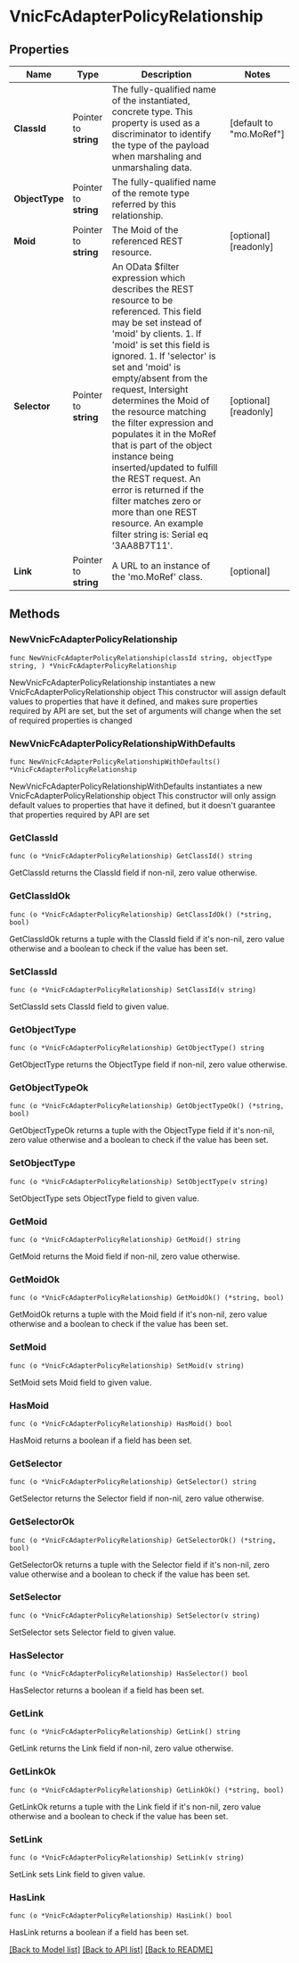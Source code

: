 # VnicFcAdapterPolicyRelationship

## Properties

Name | Type | Description | Notes
------------ | ------------- | ------------- | -------------
**ClassId** | Pointer to **string** | The fully-qualified name of the instantiated, concrete type. This property is used as a discriminator to identify the type of the payload when marshaling and unmarshaling data. | [default to "mo.MoRef"]
**ObjectType** | Pointer to **string** | The fully-qualified name of the remote type referred by this relationship. | 
**Moid** | Pointer to **string** | The Moid of the referenced REST resource. | [optional] [readonly] 
**Selector** | Pointer to **string** | An OData $filter expression which describes the REST resource to be referenced. This field may be set instead of &#39;moid&#39; by clients. 1. If &#39;moid&#39; is set this field is ignored. 1. If &#39;selector&#39; is set and &#39;moid&#39; is empty/absent from the request, Intersight determines the Moid of the resource matching the filter expression and populates it in the MoRef that is part of the object instance being inserted/updated to fulfill the REST request. An error is returned if the filter matches zero or more than one REST resource. An example filter string is: Serial eq &#39;3AA8B7T11&#39;. | [optional] [readonly] 
**Link** | Pointer to **string** | A URL to an instance of the &#39;mo.MoRef&#39; class. | [optional] 

## Methods

### NewVnicFcAdapterPolicyRelationship

`func NewVnicFcAdapterPolicyRelationship(classId string, objectType string, ) *VnicFcAdapterPolicyRelationship`

NewVnicFcAdapterPolicyRelationship instantiates a new VnicFcAdapterPolicyRelationship object
This constructor will assign default values to properties that have it defined,
and makes sure properties required by API are set, but the set of arguments
will change when the set of required properties is changed

### NewVnicFcAdapterPolicyRelationshipWithDefaults

`func NewVnicFcAdapterPolicyRelationshipWithDefaults() *VnicFcAdapterPolicyRelationship`

NewVnicFcAdapterPolicyRelationshipWithDefaults instantiates a new VnicFcAdapterPolicyRelationship object
This constructor will only assign default values to properties that have it defined,
but it doesn't guarantee that properties required by API are set

### GetClassId

`func (o *VnicFcAdapterPolicyRelationship) GetClassId() string`

GetClassId returns the ClassId field if non-nil, zero value otherwise.

### GetClassIdOk

`func (o *VnicFcAdapterPolicyRelationship) GetClassIdOk() (*string, bool)`

GetClassIdOk returns a tuple with the ClassId field if it's non-nil, zero value otherwise
and a boolean to check if the value has been set.

### SetClassId

`func (o *VnicFcAdapterPolicyRelationship) SetClassId(v string)`

SetClassId sets ClassId field to given value.


### GetObjectType

`func (o *VnicFcAdapterPolicyRelationship) GetObjectType() string`

GetObjectType returns the ObjectType field if non-nil, zero value otherwise.

### GetObjectTypeOk

`func (o *VnicFcAdapterPolicyRelationship) GetObjectTypeOk() (*string, bool)`

GetObjectTypeOk returns a tuple with the ObjectType field if it's non-nil, zero value otherwise
and a boolean to check if the value has been set.

### SetObjectType

`func (o *VnicFcAdapterPolicyRelationship) SetObjectType(v string)`

SetObjectType sets ObjectType field to given value.


### GetMoid

`func (o *VnicFcAdapterPolicyRelationship) GetMoid() string`

GetMoid returns the Moid field if non-nil, zero value otherwise.

### GetMoidOk

`func (o *VnicFcAdapterPolicyRelationship) GetMoidOk() (*string, bool)`

GetMoidOk returns a tuple with the Moid field if it's non-nil, zero value otherwise
and a boolean to check if the value has been set.

### SetMoid

`func (o *VnicFcAdapterPolicyRelationship) SetMoid(v string)`

SetMoid sets Moid field to given value.

### HasMoid

`func (o *VnicFcAdapterPolicyRelationship) HasMoid() bool`

HasMoid returns a boolean if a field has been set.

### GetSelector

`func (o *VnicFcAdapterPolicyRelationship) GetSelector() string`

GetSelector returns the Selector field if non-nil, zero value otherwise.

### GetSelectorOk

`func (o *VnicFcAdapterPolicyRelationship) GetSelectorOk() (*string, bool)`

GetSelectorOk returns a tuple with the Selector field if it's non-nil, zero value otherwise
and a boolean to check if the value has been set.

### SetSelector

`func (o *VnicFcAdapterPolicyRelationship) SetSelector(v string)`

SetSelector sets Selector field to given value.

### HasSelector

`func (o *VnicFcAdapterPolicyRelationship) HasSelector() bool`

HasSelector returns a boolean if a field has been set.

### GetLink

`func (o *VnicFcAdapterPolicyRelationship) GetLink() string`

GetLink returns the Link field if non-nil, zero value otherwise.

### GetLinkOk

`func (o *VnicFcAdapterPolicyRelationship) GetLinkOk() (*string, bool)`

GetLinkOk returns a tuple with the Link field if it's non-nil, zero value otherwise
and a boolean to check if the value has been set.

### SetLink

`func (o *VnicFcAdapterPolicyRelationship) SetLink(v string)`

SetLink sets Link field to given value.

### HasLink

`func (o *VnicFcAdapterPolicyRelationship) HasLink() bool`

HasLink returns a boolean if a field has been set.


[[Back to Model list]](../README.md#documentation-for-models) [[Back to API list]](../README.md#documentation-for-api-endpoints) [[Back to README]](../README.md)


